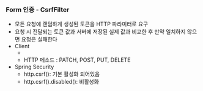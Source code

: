 ### Form 인증 - CsrfFilter
- 모든 요청에 랜덤하게 생성된 토큰을 HTTP 파라미터로 요구
- 요청 시 전달되는 토큰 값과 서버에 저장된 실제 값과 비교한 후 만약 일치하지 않으면 요청은 실패한다
- Client
  - <input type = "hidden" name = "${_csrf.parameterName}" value = "${_csrf.token}" />
  - HTTP 메소드 : PATCH, POST, PUT, DELETE
- Spring Security
  - http.csrf(): 기본 활성화 되어있음
  - http.csrf().disabled(): 비활성화
